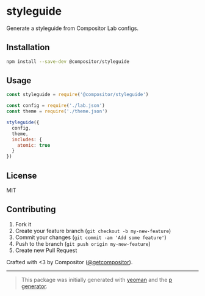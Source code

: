 # styleguide

Generate a styleguide from Compositor Lab configs.

## Installation

```bash
npm install --save-dev @compositor/styleguide
```

## Usage

```js
const styleguide = require('@compositor/styleguide')

const config = require('./lab.json')
const theme = require('./theme.json')

styleguide({
  config,
  theme,
  includes: {
    atomic: true
  }
})
```

## License

MIT

## Contributing

1. Fork it
2. Create your feature branch (`git checkout -b my-new-feature`)
3. Commit your changes (`git commit -am 'Add some feature'`)
4. Push to the branch (`git push origin my-new-feature`)
5. Create new Pull Request

Crafted with <3 by Compositor ([@getcompositor](https://twitter.com/getcompositor)).

***

> This package was initially generated with [yeoman](http://yeoman.io) and the [p generator](https://github.com/johnotander/generator-p.git).
